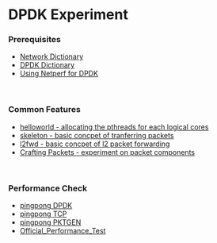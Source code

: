 # DPDK Experiment

### Prerequisites
- [Network Dictionary](https://docs.google.com/document/d/1ovVb2subuS-UQl161BGVeXlWYFnu6jngM4QcB81HNpw/edit?usp=sharing)
- [DPDK Dictionary](https://docs.google.com/document/d/1sOiMM1qw4DNYUfDTZYZ2L_ZUbv6R7lVD48AmClV51Mo/edit?usp=sharing)
- [Using Netperf for DPDK](Netperf)

<br>

### Common Features
- [helloworld - allocating the pthreads for each logical cores](helloworld)
- [skeleton - basic concpet of tranferring packets](skeleton)
- [l2fwd - basic concpet of l2 packet forwarding](l2fwd)
- [Crafting Packets - experiment on packet components](pkt-craft)

<br>

### Performance Check
- [pingpong DPDK](pingpong-experiment)
- [pingpong TCP](tcp-experiment)
- [pingpong PKTGEN](pktgen-experiment)
- [Official_Performance_Test](Official_Performance_Test)
